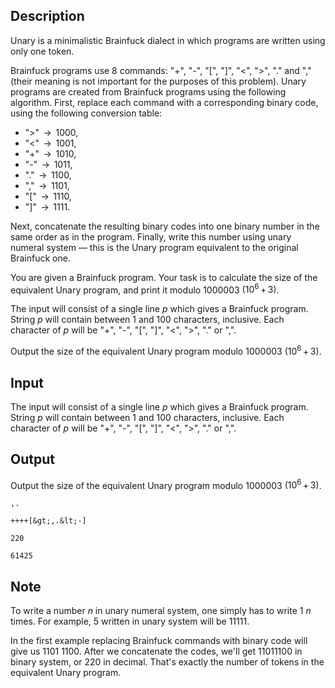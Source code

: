 ## Description

<div><p>Unary is a minimalistic Brainfuck dialect in which programs are written using only one token. </p><p>Brainfuck programs use 8 commands: "<span class="tex-font-style-tt">+</span>", "<span class="tex-font-style-tt">-</span>", "<span class="tex-font-style-tt">[</span>", "<span class="tex-font-style-tt">]</span>", "<span class="tex-font-style-tt">&lt;</span>", "<span class="tex-font-style-tt">&gt;</span>", "<span class="tex-font-style-tt">.</span>" and "<span class="tex-font-style-tt">,</span>" (their meaning is not important for the purposes of this problem). Unary programs are created from Brainfuck programs using the following algorithm. First, replace each command with a corresponding binary code, using the following conversion table: </p><ul> <li> "<span class="tex-font-style-tt">&gt;</span>" <span class="tex-span"> → </span> 1000, </li><li> "<span class="tex-font-style-tt">&lt;</span>" <span class="tex-span"> → </span> 1001, </li><li> "<span class="tex-font-style-tt">+</span>" <span class="tex-span"> → </span> 1010, </li><li> "<span class="tex-font-style-tt">-</span>" <span class="tex-span"> → </span> 1011, </li><li> "<span class="tex-font-style-tt">.</span>" <span class="tex-span"> → </span> 1100, </li><li> "<span class="tex-font-style-tt">,</span>" <span class="tex-span"> → </span> 1101, </li><li> "<span class="tex-font-style-tt">[</span>" <span class="tex-span"> → </span> 1110, </li><li> "<span class="tex-font-style-tt">]</span>" <span class="tex-span"> → </span> 1111. </li></ul><p>Next, concatenate the resulting binary codes into one binary number in the same order as in the program. Finally, write this number using unary numeral system — this is the Unary program equivalent to the original Brainfuck one.</p><p>You are given a Brainfuck program. Your task is to calculate the size of the equivalent Unary program, and print it modulo <span class="tex-span">1000003</span> <span class="tex-span">(10<sup class="upper-index">6</sup> + 3)</span>.</p></div><div class="input-specification"><p>The input will consist of a single line <span class="tex-span"><i>p</i></span> which gives a Brainfuck program. String <span class="tex-span"><i>p</i></span> will contain between 1 and 100 characters, inclusive. Each character of <span class="tex-span"><i>p</i></span> will be "<span class="tex-font-style-tt">+</span>", "<span class="tex-font-style-tt">-</span>", "<span class="tex-font-style-tt">[</span>", "<span class="tex-font-style-tt">]</span>", "<span class="tex-font-style-tt">&lt;</span>", "<span class="tex-font-style-tt">&gt;</span>", "<span class="tex-font-style-tt">.</span>" or "<span class="tex-font-style-tt">,</span>".</p></div><div class="output-specification"><p>Output the size of the equivalent Unary program modulo <span class="tex-span">1000003</span> <span class="tex-span">(10<sup class="upper-index">6</sup> + 3)</span>.</p></div>

## Input

<p>The input will consist of a single line <span class="tex-span"><i>p</i></span> which gives a Brainfuck program. String <span class="tex-span"><i>p</i></span> will contain between 1 and 100 characters, inclusive. Each character of <span class="tex-span"><i>p</i></span> will be "<span class="tex-font-style-tt">+</span>", "<span class="tex-font-style-tt">-</span>", "<span class="tex-font-style-tt">[</span>", "<span class="tex-font-style-tt">]</span>", "<span class="tex-font-style-tt">&lt;</span>", "<span class="tex-font-style-tt">&gt;</span>", "<span class="tex-font-style-tt">.</span>" or "<span class="tex-font-style-tt">,</span>".</p>

## Output

<p>Output the size of the equivalent Unary program modulo <span class="tex-span">1000003</span> <span class="tex-span">(10<sup class="upper-index">6</sup> + 3)</span>.</p>





```input1
,.

```




```input2
++++[&gt;,.&lt;-]

```




```output1
220

```




```output2
61425

```



## Note

<p>To write a number <span class="tex-span"><i>n</i></span> in unary numeral system, one simply has to write 1 <span class="tex-span"><i>n</i></span> times. For example, 5 written in unary system will be 11111.</p><p>In the first example replacing Brainfuck commands with binary code will give us 1101 1100. After we concatenate the codes, we'll get 11011100 in binary system, or 220 in decimal. That's exactly the number of tokens in the equivalent Unary program.</p>
